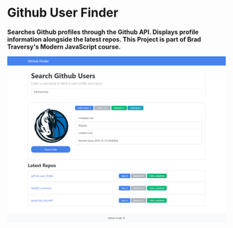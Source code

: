 # Github User Finder
**Searches Github profiles through the Github API. Displays profile information alongside the latest repos.
This Project is part of Brad Traversy's Modern JavaScript course.**

![](https://github.com/bertusrocky/github_user_finder/blob/master/readme_pic.png)
